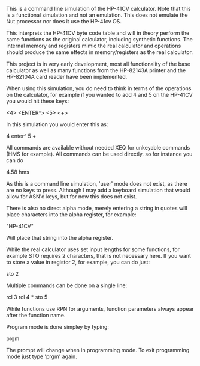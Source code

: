 This is a command line simulation of the HP-41CV calculator.  Note that this
is a functional simulation and not an emulation.  This does not emulate the
Nut processor nor does it use the HP-41cv OS.

This interprets the HP-41CV byte code table and will in theory perform the
same functions as the original calculator, including synthetic functions.
The internal memory and registers mimic the real calculator and operations
should produce the same effects in memory/registers as the real calculator.

This project is in very early development, most all functionality of the base
calculator as well as many functions from the HP-82143A printer and the
HP-82104A card reader have been implemented.

When using this simulation, you do need to think in terms of the operations
on the calculator, for example if you wanted to add 4 and 5 on the HP-41CV
you would hit these keys:

  <4> <ENTER^> <5> <+>

In this simulation you would enter this as:

  4 enter^ 5 +

All commands are available without needed XEQ for unkeyable commands (HMS for
example).  All commands can be used directly. so for instance you can do

  4.58 hms

As this is a command line simulation, 'user' mode does not exist, as there
are no keys to press.  Although I may add a keyboard simulation that would
allow for ASN'd keys, but for now this does not exist.

There is also no direct alpha mode,  merely entering a string in quotes will
place characters into the alpha register, for example:

  "HP-41CV"

Will place that string into the alpha register.

While the real calculator uses set input lengths for some functions, for
example STO requires 2 characters, that is not necessary here.  If you want
to store a value in registor 2, for example, you can do just:

  sto 2

Multiple commands can be done on a single line:

  rcl 3 rcl 4 * sto 5

While functions use RPN for arguments, function parameters always appear after
the function name.

Program mode is done simpley by typing:

  prgm

The prompt will change when in programming mode.  To exit programming mode
just type 'prgm' again.

